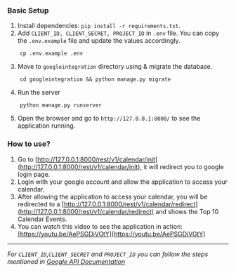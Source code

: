### Basic Setup
1. Install dependencies: `pip install -r requirements.txt`.
2. Add `CLIENT_ID, CLIENT_SECRET, PROJECT_ID` in `.env` file. You can copy the `.env.example` file and update the values accordingly.
```
    cp .env.example .env
```
3. Move to `googleintegration` directory using & migrate the database.
```
    cd googleintegration && python manage.py migrate
```
4. Run the server
```
    python manage.py runserver
```
5. Open the browser and go to `http://127.0.0.1:8000/` to see the application running.

### How to use?
1. Go to  [http://127.0.0.1:8000/rest/v1/calendar/init](http://127.0.0.1:8000/rest/v1/calendar/init), it will redirect you to google login page.
2. Login with your google account and allow the application to access your calendar.
3. After allowing the application to access your calendar, you will be redirected to a [http://127.0.0.1:8000/rest/v1/calendar/redirect](http://127.0.0.1:8000/rest/v1/calendar/redirect) and shows the Top 10 Calendar Events.
4. You can watch this video to see the application in action: [https://youtu.be/AePSGDiVGtY](https://youtu.be/AePSGDiVGtY)

---
*For `CLIENT_ID`,`CLIENT_SECRET` and `PROJECT_ID` you can follow the steps mentioned in [Google API Documentation](https://developers.google.com/workspace/guides/get-started)*
